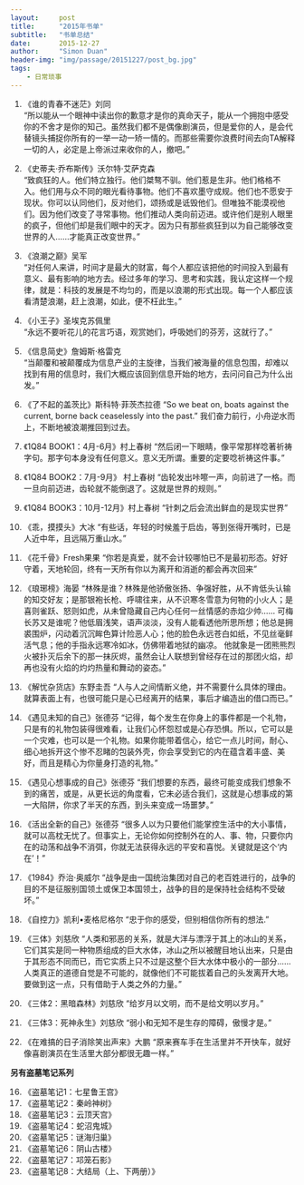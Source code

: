 ```yaml
---
layout:     post
title:      "2015年书单"
subtitle:   "书单总结"
date:       2015-12-27
author:     "Simon Duan"
header-img: "img/passage/20151227/post_bg.jpg"
tags:
    - 日常琐事
---
```


1. 《谁的青春不迷茫》刘同    
“所以能从一个眼神中读出你的歉意才是你的真命天子，能从一个拥抱中感受你的不舍才是你的知己。虽然我们都不是偶像剧演员，但是爱你的人，是会代替镜头捕捉你所有的一举一动一矫一情的。而那些需要你浪费时间去向TA解释一切的人，必定是上帝派过来收你的人，撤吧。”

2. 《史蒂夫·乔布斯传》沃尔特·艾萨克森    
“致疯狂的人。他们特立独行。他们桀骜不驯。他们惹是生非。他们格格不入。他们用与众不同的眼光看待事物。他们不喜欢墨守成规。他们也不愿安于现状。你可以认同他们，反对他们，颂扬或是诋毁他们。但唯独不能漠视他们。因为他们改变了寻常事物。他们推动人类向前迈进。或许他们是别人眼里的疯子，但他们却是我们眼中的天才。因为只有那些疯狂到以为自己能够改变世界的人……才能真正改变世界。”

3. 《浪潮之巅》吴军    
“对任何人来讲，时间才是最大的财富，每个人都应该把他的时间投入到最有意义、最有影响的地方去。经过多年的学习、思考和实践，我认定这样一个规律，就是：科技的发展是不均匀的，而是以浪潮的形式出现。每一个人都应该看清楚浪潮，赶上浪潮，如此，便不枉此生。”

4. 《小王子》圣埃克苏佩里      
“永远不要听花儿的花言巧语，观赏她们，呼吸她们的芬芳，这就行了。”

5. 《信息简史》詹姆斯·格雷克    
“当颠覆和被颠覆成为信息产业的主旋律，当我们被海量的信息包围，却难以找到有用的信息时，我们大概应该回到信息开始的地方，去问问自己为什么出发。”

6. 《了不起的盖茨比》斯科特·菲茨杰拉德
“So we beat on, boats against the current, borne back ceaselessly into the past.”
我们奋力前行，小舟逆水而上，不断地被浪潮推回到过去。

7. 《1Q84 BOOK1：4月-6月》村上春树
“然后闭一下眼睛，像平常那样唸著祈祷字句。那字句本身没有任何意义。意义无所谓。重要的定要唸祈祷这件事。”

8. 《1Q84 BOOK2：7月-9月》 村上春树
“齿轮发出咔嚓一声，向前进了一格。而一旦向前迈进，齿轮就不能倒退了。这就是世界的规则。”

9. 《1Q84 BOOK3：10月-12月》村上春树
“针刺之后会流出鲜血的是现实世界”

10. 《乖，摸摸头》大冰
“有些话，年轻的时候羞于启齿，等到张得开嘴时，已是人近中年，且远隔万重山水。”

11. 《花千骨》Fresh果果
“你若是真爱，就不会计较哪怕已不是最初形态。好好守着，天地轮回，终有一天所有你以为离开和消逝的都会再次回来”

12. 《琅琊榜》海晏
“林殊是谁？林殊是他骄傲张扬、争强好胜，从不肯低头认输的知交好友；是那银袍长枪、呼啸往来，从不识寒冬雪意为何物的小火人；是喜则雀跃、怒则如虎，从未曾隐藏自己内心任何一丝情感的赤焰少帅…… 可梅长苏又是谁呢？他低眉浅笑，语声淡淡，没有人能看透他所思所想；他总是拥裘围炉，闪动着沉沉眸色算计险恶人心；他的脸色永远苍白如纸，不见丝毫鲜活气息；他的手指永远寒冷如冰，仿佛带着地狱的幽凉。 他就象是一团熊熊烈火被扑灭后余下的那一抹灰烬，虽然会让人联想到曾经存在过的那团火焰，却再也没有火焰的灼灼热量和舞动的姿态。”

13. 《解忧杂货店》东野圭吾
“人与人之间情断义绝，并不需要什么具体的理由。就算表面上有，也很可能只是心已经离开的结果，事后才编造出的借口而已。”

14. 《遇见未知的自己》张德芬
“记得，每个发生在你身上的事件都是一个礼物，只是有的礼物包装得很难看，让我们心怀怨怼或是心存恐惧。所以，它可以是一个灾难，也可以是一个礼物。如果你能带着信心，给它一点儿时间，耐心、细心地拆开这个惨不忍睹的包装外壳，你会享受到它的内在蕴含着丰盛、美好，而且是精心为你量身打造的礼物。”

15. 《遇见心想事成的自己》张德芬
“我们想要的东西，最终可能变成我们想象不到的痛苦，或是，从更长远的角度看，它未必适合我们，这就是心想事成的第一大陷阱，你求了半天的东西，到头来变成一场噩梦。”

16. 《活出全新的自己》张德芬
“很多人以为只要他们能掌控生活中的大小事情，就可以高枕无忧了。但事实上，无论你如何控制外在的人、事、物，只要你内在的动荡和战争不消弭，你就无法获得永远的平安和喜悦。关键就是这个‘内在’！”

18. 《1984》乔治·奥威尔
“战争是由一国统治集团对自己的老百姓进行的，战争的目的不是征服别国领土或保卫本国领土，战争的目的是保持社会结构不受破坏。”

15. 《自控力》凯利•麦格尼格尔
“忠于你的感受，但别相信你所有的想法.”

24. 《三体》刘慈欣
“人类和邪恶的关系，就是大洋与漂浮于其上的冰山的关系，它们其实是同一种物质组成的巨大水体，冰山之所以被醒目地认出来，只是由于其形态不同而已，而它实质上只不过是这整个巨大水体中极小的一部分……人类真正的道德自觉是不可能的，就像他们不可能拔着自己的头发离开大地。要做到这一点，只有借助于人类之外的力量。”

25. 《三体2：黑暗森林》刘慈欣
“给岁月以文明，而不是给文明以岁月。”

26. 《三体3：死神永生》刘慈欣
“弱小和无知不是生存的障碍，傲慢才是。”

27. 《在难搞的日子消除笑出声来》大鹏
“原来赛车手在生活里并不开快车，就好像喜剧演员在生活里大部分都很无趣一样。”

<b>另有盗墓笔记系列</b>

16. 《盗墓笔记1：七星鲁王宫》
17. 《盗墓笔记2：秦岭神树》
18. 《盗墓笔记3：云顶天宫》
19. 《盗墓笔记4：蛇沼鬼城》
20. 《盗墓笔记5：谜海归巢》
21. 《盗墓笔记6：阴山古楼》
22. 《盗墓笔记7：邛笼石影》
23. 《盗墓笔记8：大结局（上、下两册）》

